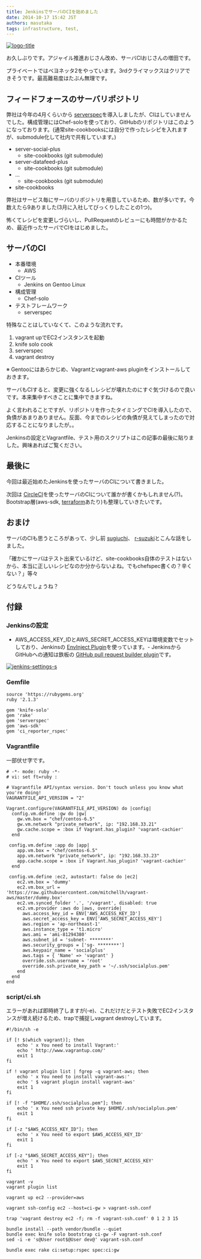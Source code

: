 ```yaml
---
title: JenkinsでサーバのCIを始めました
date: 2014-10-17 15:42 JST
authors: masutaka
tags: infrastructure, test, 
---
```

 [![logo-title](/images/2014/10/logo-title.png)](http://jenkins-ci.org/)

お久しぶりです。アジャイル推進おじさん改め、サーバCIおじさんの増田です。

プライベートではベヨネッタ2をやっています。3rdクライマックスはクリアできそうです。最高難易度はたぶん無理です。

<!--more-->

## フィードフォースのサーバリポジトリ

弊社は今年の4月くらいから [serverspec](http://serverspec.org/)を導入しましたが、CIはしていませんでした。構成管理にはChef-soloを使っており、GitHubのリポジトリはこのようになっております。(通常site-cookbooksには自分で作ったレシピを入れますが、submodule化して社内で共有しています。)
- server-social-plus
  - site-cookbooks (git submodule)
- server-datafeed-plus
  - site-cookbooks (git submodule)
- ... 
  - site-cookbooks (git submodule)
- site-cookbooks

弊社はサービス毎にサーバのリポジトリを用意しているため、数が多いです。今数えたら9ありました(3月に入社してびっくりしたことの1つ)。

怖くてレシピを変更しづらいし、PullRequestのレビューにも時間がかかるため、最近作ったサーバでCIをはじめました。

## サーバのCI
- 本番環境
  - AWS
- CIツール
  - Jenkins on Gentoo Linux
- 構成管理
  - Chef-solo
- テストフレームワーク
  - serverspec

特殊なことはしていなくて、このような流れです。

1. vagrant upでEC2インスタンスを起動
2. knife solo cook
3. serverspec
4. vagrant destroy

※ Gentooにはあらかじめ、Vagrantとvagrant-aws pluginをインストールしておきます。

サーバもCIすると、変更に強くなるしレシピが壊れたのにすぐ気づけるので良いです。本来集中すべきことに集中できますね。

よく言われることですが、リポジトリを作ったタイミングでCIを導入したので、負債があまりありません。反面、今までのレシピの負債が見えてしまったので対応することになりましたが。。

Jenkinsの設定とVagrantfile、テスト用のスクリプトはこの記事の最後に貼りました。興味あればご覧ください。

## 最後に

今回は最近始めたJenkinsを使ったサーバのCIについて書きました。

次回は [CircleCI](https://circleci.com/)を使ったサーバのCIについて誰かが書くかもしれません(?)。Bootstrap層(aws-sdk, [terraform](http://www.terraform.io/)あたり)も整理していきたいです。

## おまけ

サーバのCIも思うところがあって、少し前 [sugiuchi](http://tech.feedforce.jp/author/sugiuchi)、 [r-suzuki](http://tech.feedforce.jp/author/r-suzuki)とこんな話をしました。

「確かにサーバはテスト出来ているけど、site-cookbooks自体のテストはないから、本当に正しいレシピなのか分からないよね。でもchefspec書くの？辛くない？」等々

どうなんでしょうね？

## 付録

### Jenkinsの設定
- AWS\_ACCESS\_KEY\_IDとAWS\_SECRET\_ACCESS\_KEYは環境変数でセットしており、Jenkinsの [EnvInject Plugin](https://wiki.jenkins-ci.org/display/JENKINS/EnvInject+Plugin)を使っています。- JenkinsからGitHubへの通知は鉄板の [GitHub pull request builder plugin](https://wiki.jenkins-ci.org/display/JENKINS/GitHub+pull+request+builder+plugin)です。

 [![jenkins-settings-s](/images/2014/10/jenkins-settings-s.png)](/images/2014/10/jenkins-settings.png)

### Gemfile

```
source 'https://rubygems.org'
ruby '2.1.3'

gem 'knife-solo'
gem 'rake'
gem 'serverspec'
gem 'aws-sdk'
gem 'ci_reporter_rspec'
```

### Vagrantfile

一部伏せ字です。

```
# -*- mode: ruby -*-
# vi: set ft=ruby :

# Vagrantfile API/syntax version. Don't touch unless you know what you're doing!
VAGRANTFILE_API_VERSION = "2"

Vagrant.configure(VAGRANTFILE_API_VERSION) do |config|
  config.vm.define :gw do |gw|
    gw.vm.box = "chef/centos-6.5"
    gw.vm.network "private_network", ip: "192.168.33.21"
    gw.cache.scope = :box if Vagrant.has_plugin? 'vagrant-cachier'
  end

 config.vm.define :app do |app|
    app.vm.box = "chef/centos-6.5"
    app.vm.network "private_network", ip: "192.168.33.23"
    app.cache.scope = :box if Vagrant.has_plugin? 'vagrant-cachier'
  end

 config.vm.define :ec2, autostart: false do |ec2|
    ec2.vm.box = 'dummy'
    ec2.vm.box_url = 'https://raw.githubusercontent.com/mitchellh/vagrant-aws/master/dummy.box'
    ec2.vm.synced_folder '.', '/vagrant', disabled: true
    ec2.vm.provider :aws do |aws, override|
      aws.access_key_id = ENV['AWS_ACCESS_KEY_ID']
      aws.secret_access_key = ENV['AWS_SECRET_ACCESS_KEY']
      aws.region = 'ap-northeast-1'
      aws.instance_type = 't1.micro'
      aws.ami = 'ami-81294380'
      aws.subnet_id = 'subnet- ********'
      aws.security_groups = ['sg- ********']
      aws.keypair_name = 'socialplus'
      aws.tags = { 'Name' => 'vagrant' }
      override.ssh.username = 'root'
      override.ssh.private_key_path = '~/.ssh/socialplus.pem'
    end
  end
end
```

### script/ci.sh

エラーがあれば即時終了しますが(-e)、これだけだとテスト失敗でEC2インスタンスが増え続けるため、trapで捕捉しvagrant destroyしています。

```
#!/bin/sh -e

if [! $(which vagrant)]; then
    echo ' x You need to install Vagrant:'
    echo ' http://www.vagrantup.com/'
    exit 1
fi

if ! vagrant plugin list | fgrep -q vagrant-aws; then
    echo ' x You need to install vagrant-aws:'
    echo ' $ vagrant plugin install vagrant-aws'
    exit 1
fi

if [! -f "$HOME/.ssh/socialplus.pem"]; then
    echo ' x You need ssh private key $HOME/.ssh/socialplus.pem'
    exit 1
fi

if [-z "$AWS_ACCESS_KEY_ID"]; then
    echo ' x You need to export $AWS_ACCESS_KEY_ID'
    exit 1
fi

if [-z "$AWS_SECRET_ACCESS_KEY"]; then
    echo ' x You need to export $AWS_SECRET_ACCESS_KEY'
    exit 1
fi

vagrant -v
vagrant plugin list

vagrant up ec2 --provider=aws

vagrant ssh-config ec2 --host=ci-gw > vagrant-ssh.conf

trap 'vagrant destroy ec2 -f; rm -f vagrant-ssh.conf' 0 1 2 3 15

bundle install --path vendor/bundle --quiet
bundle exec knife solo bootstrap ci-gw -F vagrant-ssh.conf
sed -i -e 's@User root$@User dev@' vagrant-ssh.conf

bundle exec rake ci:setup:rspec spec:ci:gw
```
